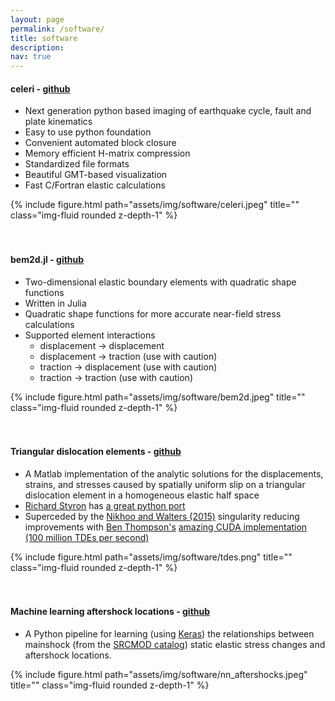 ```yaml
---
layout: page
permalink: /software/
title: software
description: 
nav: true
---
```





#### celeri - [github](https://github.com/brendanjmeade/celeri)
- Next generation python based imaging of earthquake cycle, fault and plate kinematics
- Easy to use python foundation
- Convenient automated block closure
- Memory efficient H-matrix compression 
- Standardized file formats
- Beautiful GMT-based visualization
- Fast C/Fortran elastic calculations 
<div class="row">
    <div class="col-sm mt-3 mt-md-0">
        {% include figure.html path="assets/img/software/celeri.jpeg" title="" class="img-fluid rounded z-depth-1" %}
    </div>
</div>
<br>
<br>


#### bem2d.jl - [github](https://github.com/brendanjmeade/bem2d.jl)
- Two-dimensional elastic boundary elements with quadratic shape functions
- Written in Julia
- Quadratic shape functions for more accurate near-field stress calculations
- Supported element interactions
  -  displacement &#8594; displacement
  -  displacement &#8594; traction (use with caution)
  -  traction &#8594; displacement (use with caution)
  -  traction &#8594; traction (use with caution)
<div class="row">
    <div class="col-sm mt-3 mt-md-0">
        {% include figure.html path="assets/img/software/bem2d.jpeg" title="" class="img-fluid rounded z-depth-1" %}
    </div>
</div>
<br>
<br>


#### Triangular dislocation elements - [github](https://github.com/brendanjmeade/tde)
- A Matlab implementation of the analytic solutions for the displacements, strains, and stresses caused by spatially uniform slip on a triangular dislocation element in a homogeneous elastic half space
- [Richard Styron](https://rocksandwater.net/) has [a great python port](https://github.com/cossatot/tri_dislocations_python)
- Superceded by the [Nikhoo and Walters (2015)](https://academic.oup.com/gji/article/201/2/1119/572006) singularity reducing improvements with [Ben Thompson's](https://tbenthompson.com/) [amazing CUDA implementation (100 million TDEs per second)](https://github.com/tbenthompson/cutde)
<div class="row">
    <div class="col-sm mt-3 mt-md-0">
        {% include figure.html path="assets/img/software/tdes.png" title="" class="img-fluid rounded z-depth-1" %}
    </div>
</div>
<br>
<br>


#### Machine learning aftershock locations - [github](https://github.com/phoebemrdevries/Learning-aftershock-location-patterns)
- A Python pipeline for learning (using [Keras](https://keras.io/)) the relationships between mainshock (from the [SRCMOD catalog](http://equake-rc.info/srcmod/)) static elastic stress changes and aftershock locations.
<div class="row">
    <div class="col-sm mt-3 mt-md-0">
        {% include figure.html path="assets/img/software/nn_aftershocks.jpeg" title="" class="img-fluid rounded z-depth-1" %}
    </div>
</div>
<br>
<br>
